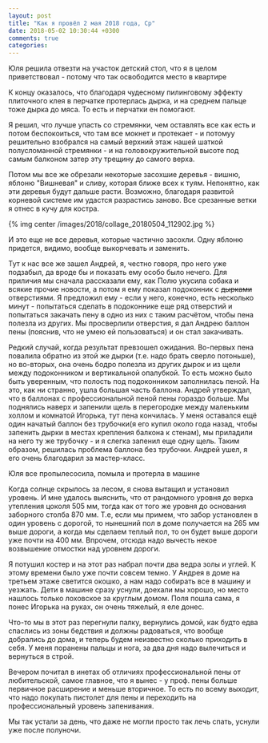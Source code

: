 ```yaml
---
layout: post
title: "Как я провёл 2 мая 2018 года, Ср"
date: 2018-05-02 10:30:44 +0300
comments: true
categories: 
---
```


Юля решила отвезти на участок детский стол, что я в целом приветствовал - потому что так освободится место в квартире


К концу оказалось, что благодаря чудесному пилинговому эффекту плиточного клея в перчатке протерлась дырка, и на среднем пальце тоже дырка до мяса. То есть и перчатки ен помогают.


Я решил, что лучше упасть со стремянки, чем оставлять все как есть и потом беспокоиться, что там все мокнет и протекает - и потомуу решительно взобрался на самый верхний этаж нашей шаткой полусломанной стремянки - и на головокружительной высоте под самым балконом затер эту трещину до самого верха.

Потом мы все же обрезали некоторые засохшие деревья - вишню, яблоню "Вишневая" и сливу, которая ближе всех к туям. Непонятно, как эти деревья будут дальше расти. Возможно, благодаря развитой корневой системе им удастся разрастись заново. Все срезанные ветки я отнес в кучу для костра.

{% img center /images/2018/collage_20180504_112902.jpg %}

И это еще не все деревья, которые частично засохли. Одну яблоню придется, видимо, вообще выкорчевать и заменить.


Тут к нас все же зашел Андрей, я, честно говоря, про него уже подзабыл, да вроде бы и показать ему особо было нечего. Для приличия мы сначала рассказали ему, как Полю укусила собака и всякие прочие новости, а потом я ему показал подоконник с ~~дырками~~ отверстиями. Я предложил ему - если у него, конечно, есть несколько минут - попытаться сделать в подоконнике еще ряд отверстий и попытаться закачать пену в одно из них с таким расчётом, чтобы пена полезла из других. Мы просверлили отверстия, я дал Андрею баллон пены (пояснив, что не умею ей пользоваться) и он стал закачивать. 

Редкий случай, когда результат превзошел ожидания. Во-первых пена повалила обратно из этой же дырки (т.е. надо брать сверло потоньше), но во-вторых, она очень бодро полезла из других дырок и из щели между подоконником и вертикальной опалубкой. То есть можно было быть уверенным, что полость под подоконником заполнилась пеной. На это, как ни странно, ушла большая часть баллона. Андрей утверждал, что в баллонах с профессиональной пеной пены гораздо больше. Мы поднялись наверх и запенили щель в перегородке между маленьким холлом и комнатой Игорька, тут пена кончилась. У меня оставался ещё один начатый баллон без трубочки(я его купил около года назад, чтобы запенить дырки в местах крепления балкона к стенам), мы приладили на него ту же трубочку - и я слегка запенил еще одну щель. Таким образом, решилась проблема баллона без трубочки. Андрей ушел, я его очень благодарил за мастер-класс.

Юля все пропылесосила, помыла и протерла в машине

Когда солнце скрылось за лесом, я снова вытащил и установил уровень. И мне удалось выяснить, что от рандомного уровня до верха утепления цоколя 505 мм, тогда как от того же уровня до основания заборного столба 870 мм. Т.е, если мы примем, что забор установлен в один уровень с дорогой, то нынешний пол в доме получается на 265 мм выше дороги, а когда мы сделаем теплый пол, то он будет выше дороги уже почти на 400 мм. Впрочем, отсюда надо вычесть некое возвышение отмостки над уровнем дороги. 

Я потушил костер и на этот раз набрал почти два ведра золы и углей. К этому времени было уже почти совсем темно. У Андрея в доме на третьем этаже светится окошко, а нам надо собирать все в машину и уезжать. Дети в машине сразу уснули, доехали мы хорошо, но место нашлось только лоховское за круглым домом. Поля пошла сама, я понес Игорька на руках, он очень тяжелый, я еле донес.

Что-то мы в этот раз перегнули палку, вернулись домой, как будто едва спаслись из зоны бедствия и должны радоваться, что вообще добрались до дома, и теперь будем неизвестно сколько приходить в себя. У меня поранены пальцы и нога, за два дня надо вылечиться и вернуться в строй.

Вечером почитал в инетах об отличиях профессиональной пены от любительской, самое главное, что я вынес - у проф. пены больше первичное расширение и меньше вторичное. То есть по всему выходит, что надо покупать пистолет для пены и переходить на профессиональный уровень запенивания.

Мы так устали за день, что даже не могли просто так лечь спать, уснули уже после полуночи.